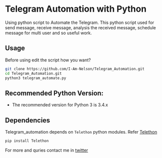 # Telegram Automation with Python
Using python script to Automate the Telegram. This python script used for send message, receive message, analysis the received message, schedule message for multi user and so useful work. 
 
## Usage
Before using edit the script how you want?
```sh
git clone https://github.com/I-Am-Nelson/Telegram_Automation.git
cd Telegram_Automation.git
python3 telegram_automate.py
```
## Recommended Python Version:
- The recommended version for Python 3 is 3.4.x

## Dependencies
Telegram_automation depends on `Telethon` python modules.
Refer [Telethon](https://pypi.org/project/Telethon/)
```sh
pip install Telethon
```
For more and quries contact me in [twitter](https://twitter.com/blackmac_newbie)